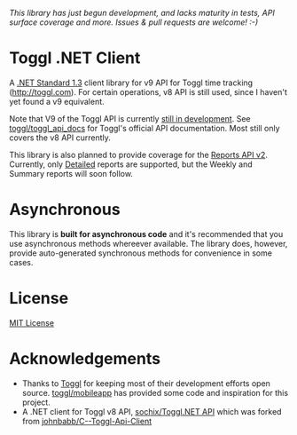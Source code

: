 *This library has just begun development, and lacks maturity in tests, API surface coverage and more. Issues & pull requests are welcome! :-)*

# Toggl .NET Client
A [.NET Standard 1.3](https://docs.microsoft.com/en-us/dotnet/standard/net-standard) client library for v9 API for Toggl time tracking (http://toggl.com). For certain operations, v8 API is still used, since I haven't yet found a v9 equivalent.

Note that V9 of the Toggl API is currently [still in development](https://github.com/toggl/toggl_api_docs/blob/master/api_v9_repots_v3_basics.md). See [toggl/toggl_api_docs](https://github.com/toggl/toggl_api_docs) for Toggl's official API documentation. Most still only covers the v8 API currently.

This library is also planned to provide coverage for the [Reports API v2](https://github.com/toggl/toggl_api_docs/blob/master/reports.md). Currently, only [Detailed](https://github.com/toggl/toggl_api_docs/blob/master/reports/detailed.md) reports are supported, but the Weekly and Summary reports will soon follow.

# Asynchronous
This library is **built for asynchronous code** and it's recommended that you use asynchronous methods whereever available. The library  does, however, provide auto-generated synchronous methods for convenience in some cases.

# License
[MIT License](https://github.com/bernhof/toggl/blob/master/LICENSE)

# Acknowledgements
* Thanks to [Toggl](https://github.com/toggl) for keeping most of their development efforts open source. [toggl/mobileapp](https://github.com/toggl/mobileapp) has provided some code and inspiration for this project.
* A .NET client for Toggl v8 API, [sochix/Toggl.NET API](https://www.nuget.org/packages/TogglAPI.Net/) which was forked from [johnbabb/C--Toggl-Api-Client](https://github.com/johnbabb/C--Toggl-Api-Client)
